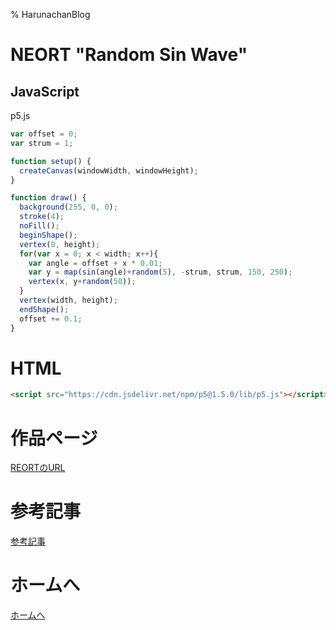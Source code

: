 % HarunachanBlog

# NEORT "Random Sin Wave"

## JavaScript

p5.js

```javascript
var offset = 0;
var strum = 1;

function setup() {
  createCanvas(windowWidth, windowHeight);
}

function draw() {
  background(255, 0, 0);
  stroke(4);
  noFill();
  beginShape();
  vertex(0, height);
  for(var x = 0; x < width; x++){
    var angle = offset + x * 0.01;
    var y = map(sin(angle)+random(5), -strum, strum, 150, 250);
    vertex(x, y+random(50));
  }
  vertex(width, height);
  endShape();
  offset += 0.1;
}
```
# HTML

```html
<script src="https://cdn.jsdelivr.net/npm/p5@1.5.0/lib/p5.js"></script>
```

# 作品ページ

[REORTのURL](https://neort.io/art/ce9v6q4n70rvflp1dsbg)

# 参考記事

[参考記事](https://editor.p5js.org/stevenraysimon/sketches/HyTseadOg)

# ホームへ

[ホームへ](https://harunachan.com)

